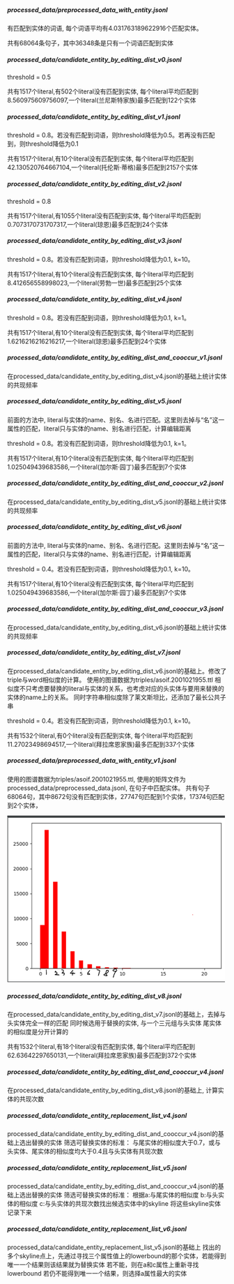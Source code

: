 ##### processed_data/preprocessed_data_with_entity.jsonl

有匹配到实体的词语, 每个词语平均有4.031763189622916个匹配实体。

共有68064条句子，其中36348条是只有一个词语匹配到实体

##### processed_data/candidate_entity_by_editing_dist_v0.jsonl
threshold = 0.5

共有1517个literal,有502个literal没有匹配到实体, 每个literal平均匹配到8.560975609756097,一个literal(兰尼斯特家族)最多匹配到122个实体

##### processed_data/candidate_entity_by_editing_dist_v1.jsonl
threshold = 0.8。若没有匹配到词语，则threshold降低为0.5。若再没有匹配到，则threshold降低为0.1

共有1517个literal,有10个literal没有匹配到实体, 每个literal平均匹配到42.130520764667104,一个literal(托伦斯·蒂格)最多匹配到2157个实体

##### processed_data/candidate_entity_by_editing_dist_v2.jsonl
threshold = 0.8

共有1517个literal,有1055个literal没有匹配到实体, 每个literal平均匹配到0.7073170731707317,一个literal(琼恩)最多匹配到24个实体

##### processed_data/candidate_entity_by_editing_dist_v3.jsonl
threshold = 0.8。若没有匹配到词语，则threshold降低为0.1, k=10。

共有1517个literal,有10个literal没有匹配到实体, 每个literal平均匹配到8.412656558998023,一个literal(劳勃一世)最多匹配到25个实体


##### processed_data/candidate_entity_by_editing_dist_v4.jsonl
threshold = 0.8。若没有匹配到词语，则threshold降低为0.1, k=1。

共有1517个literal,有10个literal没有匹配到实体, 每个literal平均匹配到1.6216216216216217,一个literal(琼恩)最多匹配到24个实体


##### processed_data/candidate_entity_by_editing_dist_and_cooccur_v1.jsonl
在processed_data/candidate_entity_by_editing_dist_v4.jsonl的基础上统计实体的共现频率


##### processed_data/candidate_entity_by_editing_dist_v5.jsonl
前面的方法中, literal与实体的name、别名、名进行匹配。这里则去掉与“名”这一属性的匹配，literal只与实体的name、别名进行匹配，计算编辑距离

threshold = 0.8。若没有匹配到词语，则threshold降低为0.1, k=1。

共有1517个literal,有10个literal没有匹配到实体, 每个literal平均匹配到1.025049439683586,一个literal(加尔斯·园丁)最多匹配到7个实体

##### processed_data/candidate_entity_by_editing_dist_and_cooccur_v2.jsonl
在processed_data/candidate_entity_by_editing_dist_v5.jsonl的基础上统计实体的共现频率


##### processed_data/candidate_entity_by_editing_dist_v6.jsonl
前面的方法中, literal与实体的name、别名、名进行匹配。这里则去掉与“名”这一属性的匹配，literal只与实体的name、别名进行匹配，计算编辑距离

threshold = 0.4。若没有匹配到词语，则threshold降低为0.1, k=10。

共有1517个literal,有10个literal没有匹配到实体, 每个literal平均匹配到1.025049439683586,一个literal(加尔斯·园丁)最多匹配到7个实体

##### processed_data/candidate_entity_by_editing_dist_and_cooccur_v3.jsonl
在processed_data/candidate_entity_by_editing_dist_v6.jsonl的基础上统计实体的共现频率

##### processed_data/candidate_entity_by_editing_dist_v7.jsonl
在processed_data/candidate_entity_by_editing_dist_v6.jsonl的基础上。修改了triple与word相似度的计算。
使用的图谱数据为triples/asoif.2001021955.ttl
相似度不只考虑要替换的literal与实体的关系，也考虑对应的头实体与要用来替换的实体的name上的关系。
同时字符串相似度除了莱文斯坦比，还添加了最长公共子串

threshold = 0.4。若没有匹配到词语，则threshold降低为0.1, k=10。

共有1532个literal,有0个literal没有匹配到实体, 每个literal平均匹配到11.27023498694517,一个literal(拜拉席恩家族)最多匹配到337个实体

##### processed_data/preprocessed_data_with_entity_v1.jsonl
使用的图谱数据为triples/asoif.2001021955.ttl, 
使用的矩阵文件为processed_data/preprocessed_data.jsonl,
在句子中匹配实体。
共有句子68064句，其中8672句没有匹配到实体，27747句匹配到1个实体，17374句匹配到2个实体，

<img src="img/image-20200103160837534.png" alt="image-20200103160837534" width="500" /> 

##### processed_data/candidate_entity_by_editing_dist_v8.jsonl
在processed_data/candidate_entity_by_editing_dist_v7.jsonl的基础上，去掉与头实体完全一样的匹配
同时候选用于替换的实体, 与一个三元组与头实体 尾实体的相似度是分开计算的

共有1532个literal,有18个literal没有匹配到实体, 每个literal平均匹配到62.63642297650131,一个literal(拜拉席恩家族)最多匹配到372个实体

##### processed_data/candidate_entity_by_editing_dist_and_cooccur_v4.jsonl
在processed_data/candidate_entity_by_editing_dist_v8.jsonl的基础上, 计算实体的共现次数

##### processed_data/candidate_entity_replacement_list_v4.jsonl
processed_data/candidate_entity_by_editing_dist_and_cooccur_v4.jsonl的基础上选出替换的实体
筛选可替换实体的标准：
与尾实体的相似度大于0.7，或与头实体、尾实体的相似度均大于0.4且与头实体有共现次数

##### processed_data/candidate_entity_replacement_list_v5.jsonl
processed_data/candidate_entity_by_editing_dist_and_cooccur_v4.jsonl的基础上选出替换的实体
筛选可替换实体的标准：
根据a:与尾实体的相似度 b:与头实体的相似度 c:与头实体的共现次数找出候选实体中的skyline
将这些skyline实体记录下来


##### processed_data/candidate_entity_replacement_list_v6.jsonl
processed_data/candidate_entity_replacement_list_v5.jsonl的基础上
找出的多个skyline点上，先通过寻找三个属性值上的lowerbound的那个实体，若能得到唯一一个结果则该结果就为替换实体
若不能，则在a和c属性上重新寻找lowerbound
若仍不能得到唯一一个结果，则选择a属性最大的实体